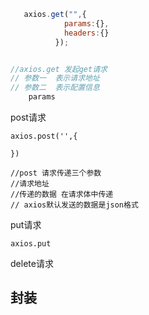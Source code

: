 ```javascript
   axios.get("",{
            params:{},
            headers:{}
          });


//axios.get 发起get请求
// 参数一	表示请求地址
// 参数二  表示配置信息
	params

```

post请求



```
axios.post('',{

})

//post 请求传递三个参数
//请求地址
//传递的数据 在请求体中传递
// axios默认发送的数据是json格式
```

put请求

```
axios.put
```

delete请求

## 封装

```

```

